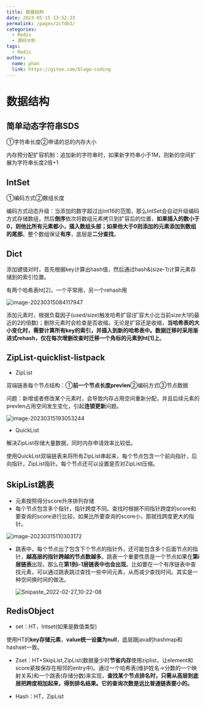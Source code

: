 ```yaml
---
title: 数据结构
date: 2023-05-15 13:52:23
permalink: /pages/2cfdb3/
categories:
  - Redis
  - 源码分析
tags:
  - Redis
author: 
  name: phan
  link: https://gitee.com/blage-coding
---
```

# 数据结构

## 简单动态字符串SDS

①字符串长度②申请的总的内存大小

内存预分配扩容机制：追加新的字符串时，如果新字符串小于1M，则新的空间扩展为字符串长度2倍+1

## IntSet

①编码方式②数组长度

编码方式动态升级：当添加的数字超过出int16的范围，那么IntSet会自动升级编码方式存储数组，然后**倒序**依次将数组元素拷贝到扩容后的位置，**如果插入的数小于0，则他比所有元素都小，插入数组头部；如果他大于0则添加的元素添加到数组的尾部**。整个数组保证**有序**，底层是**二分查找**。

## Dict

添加键值对时，首先根据key计算出hash值，然后通过hash&(size-1)计算元素存储到的索引位置。

有两个哈希表ht[2]，一个平常用，另一个rehash用

![image-20230315084117947](https://cdn.staticaly.com/gh/blage-coding/picx-images-hosting@master/20230515/image-20230315084117947.3oeycxbnfdo0.webp)

添加元素时，根据负载因子(used/size)触发哈希扩容(扩容大小比当前size大1的最近的2的倍数)；删除元素时会检查是否收缩。无论是扩容还是收缩，**当哈希表的大小变化时，需要计算所有key的索引，并插入到新的哈希表中。数据迁移时采用渐进式rehash，仅在每次增删改查时迁移一个角标的元素到ht[1]上**。

## ZipList-quicklist-listpack

- ZipList

双端链表每个节点结构：①**前一个节点长度prevlen**②编码方式③节点数据

问题：新增或者修改某个元素时，会导致内存占用空间重新分配，并且后续元素的prevlen占用空间发生变化，引起**连锁更新**问题。

![image-20230315193053244](https://cdn.staticaly.com/gh/blage-coding/picx-images-hosting@master/20230515/image-20230315193053244.2wiity9rkyw0.webp)

- QuickList

解决ZipList存储大量数据，同时内存申请效率比较低。

使用QuickList双端链表来将所有ZipList串起来，每个节点包含一个前向指针，后向指针，ZipList指针。每个节点还可以设置是否对ZipList压缩。

## SkipList跳表

- 元素按照得分score升序排列存储
- 每个节点包含多个指针，指针跨度不同。查找时根据不同指针跨度的score和要查询的score进行比较，如果比所要查询的score小，那就找跨度更大的指针。

![image-20230315110303172](https://cdn.staticaly.com/gh/blage-coding/picx-images-hosting@master/20230515/image-20230315110303172.37ojuxbs8880.webp)

- 跳表中，每个节点出了包含下个节点的指针外，还可能包含多个后面节点的指针，**越高层的指针跨越的节点数越多**。跳表一个重要性质是一个节点如果在**第i层链表**出现，那么在**第1到i-1层链表中也会出现**。比如要在一个有序链表中查找元素，可以通过跳表跳过查找一些中间元素，从而减少查找时间。其实是一种空间换时间的做法。

  ![Snipaste_2022-02-27_10-22-08](https://cdn.staticaly.com/gh/blage-coding/picx-images-hosting@master/20230516/1370c676b28a48dc827e378895471560.lptjq5kzg9c.webp)

## RedisObject

- set：HT，Intset(如果是数值类型)

使用HT的**key存储元素**，**value统一设置为null**，底层跟java的hashmap和hashset一致。

- Zset：HT+SkipList,ZipList(数据量少时**节省内存**使用ziplist，让element和score紧挨保存在相邻的entry中)。通过一个哈希表(维护姓名->分数的一个映射关系)和一个跳表(存储分数)来实现，**查找某个节点排名时，只需从高层到底层把跨度相加起来，得到排名结果。它的查询次数是远比普通链表要小的。**

- Hash：HT，ZipList

